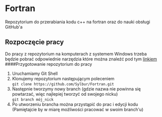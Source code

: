 Fortran
=====================

Repozytorium do przerabiania kodu c++ na fortran oraz do nauki obsługi GitHub'a

Rozpoczęcie pracy
---------------------
Do pracy z repozytorium na komputerach z systemem Windows trzeba będzie pobrać odpowiednie narzędzia które można znaleźć pod tym [linkiem](https://windows.github.com/)
####Przygotowanie repozytorium do pracy
1. Uruchamiamy Git Shell
2. Klonujemy repozytorium następującym poleceniem<br>
	`git clone https://github.com/Sylbur/Fortran.git`
3. Następnie tworzymy nowy branch (gdzie nazwa nie powinna się powtarzać, więc najlepiej tworzyć od swojego nicku)<br>
	`git branch mój_nick`
4. Po utworzeniu brancha można przystąpić do prac i edycji kodu (Pamiętajcie by w miarę możliwości pracować w swoim branch'u)<br>